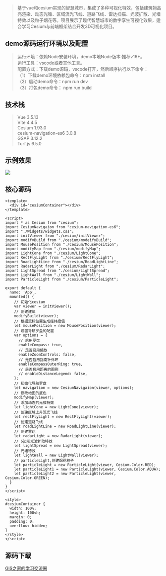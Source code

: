 > 基于vue和cesium实现的智慧城市，集成了多种可视化特效，包括建筑物高亮渲染、动态光锥、区域流光飞线、道路飞线、雷达扫描、光波扩散、光墙特效以及粒子烟花等。项目展示了现代智慧城市的数字孪生可视化效果，适合学习Cesium与前端框架结合开发3D可视化项目。


## demo源码运行环境以及配置
> 运行环境：依赖Node安装环境，demo本地Node版本:推荐v16+。  
运行工具：vscode或者其他工具。  
配置方式：下载demo源码，vscode打开，然后顺序执行以下命令：  
（1）下载demo环境依赖包命令：npm install  
（2）启动demo命令：npm run dev  
（3）打包demo命令： npm run build  

## 技术栈
> Vue 3.5.13  
Vite 4.4.5    
Cesium 1.93.0  
cesium-navigation-es6 3.0.8  
GSAP 3.12.2  
Turf.js 6.5.0  

## 示例效果
![](https://gitee.com/gishome/gis-learning-circle/raw/main/%E6%95%88%E6%9E%9C%E5%9B%BE/%E6%99%BA%E6%85%A7%E5%9F%8E%E5%B8%82%E5%A4%9A%E7%A7%8D%E5%8F%AF%E8%A7%86%E5%8C%96%E7%89%B9%E6%95%88.png)

## 核心源码
```
<template>
  <div id="cesiumContainer"></div>
</template>

<script>
import * as Cesium from "cesium";
import CesiumNavigaion from "cesium-navigation-es6";
import "./Widgets/widgets.css";
import initViewer from "./cesium/initViewer";
import modifyBuild from "./cesium/modeifyBuild";
import MousePosition from "./cesium/MousePosition";
import modifyMap from "./cesium/modifyMap";
import LightCone from "./cesium/LightCone";
import RectFlyLight from "./cesium/RectFlyLight";
import RoadLightLine from "./cesium/RoadLightLine";
import RadarLight from "./cesium/RadarLight";
import LightSpread from "./cesium/LightSpread";
import LightWall from "./cesium/LightWall";
import ParticleLight from "./cesium/ParticleLight";

export default {
  name: 'App',
  mounted() {
    // 初始化cesium
    var viewer = initViewer();
    // 创建建筑
    modifyBuild(viewer);
    // 根据鼠标位置生成经纬度值
    let mousePosition = new MousePosition(viewer);
    // 设置导航罗盘的配置
    var options = {
      // 启用罗盘
      enableCompass: true,
      // 是否启用缩放
      enableZoomControls: false,
      // 是否启用指南针外环
      enableCompassOuterRing: true,
      // 是否启用距离的图例
      // enableDistanceLegend: false,
    };
    // 初始化导航罗盘
    let navigation = new CesiumNavigaion(viewer, options);
    // 修改地图的底色
    modifyMap(viewer);
    // 添加动态的光锥特效
    let lightCone = new LightCone(viewer);
    // 创建区域上升流光飞线
    let rectFlyLight = new RectFlyLight(viewer);
    // 创建道路飞线
    let roadLightLine = new RoadLightLine(viewer);
    // 创建雷达
    let radarLight = new RadarLight(viewer);
    // 6边形光波扩散特效
    let lightSpread = new LightSpread(viewer);
    // 光墙特效
    let lightWall = new LightWall(viewer);
    // particleLight,创建烟花粒子
    let particleLight = new ParticleLight(viewer, Cesium.Color.RED);
    let particleLight1 = new ParticleLight(viewer, Cesium.Color.AQUA);
    let particleLight2 = new ParticleLight(viewer, Cesium.Color.GREEN);
  }
}
</script>

<style>
#cesiumContainer {
  width: 100%;
  height: 100vh;
  margin: 0;
  padding: 0;
  overflow: hidden;
}
</style>
</script>
```

## 源码下载  
[GIS之家的学习交流圈](https://www.zhihu.com/column/c_1952830516555396850)  
